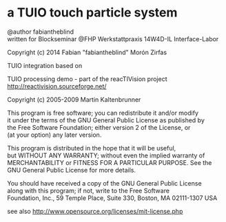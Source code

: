 a TUIO touch particle system
===============================

@author fabiantheblind  
written for Blockseminar @FHP Werkstattpraxis 14W4D-IL Interface-Labor  

Copyright (c)  2014  Fabian "fabiantheblind" Morón Zirfas

TUIO integration based on  

TUIO processing demo - part of the reacTIVision project  
http://reactivision.sourceforge.net/  

Copyright (c) 2005-2009 Martin Kaltenbrunner  

This program is free software; you can redistribute it and/or modify  
it under the terms of the GNU General Public License as published by  
the Free Software Foundation; either version 2 of the License, or  
(at your option) any later version.  

This program is distributed in the hope that it will be useful,  
but WITHOUT ANY WARRANTY; without even the implied warranty of  
MERCHANTABILITY or FITNESS FOR A PARTICULAR PURPOSE.  See the  
GNU General Public License for more details.  

You should have received a copy of the GNU General Public License  
along with this program; if not, write to the Free Software  
Foundation, Inc., 59 Temple Place, Suite 330, Boston, MA  02111-1307  USA  

see also http://www.opensource.org/licenses/mit-license.php  


